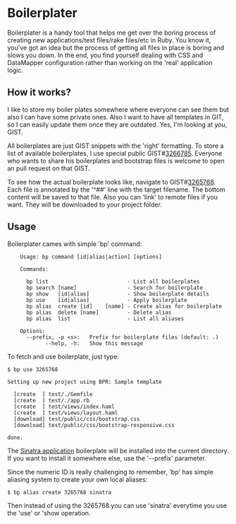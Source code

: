 Boilerplater
=============

Boilerplater is a handy tool that helps me get over the boring process
of creating new applications/test files/rake files/etc in Ruby.
You know it, you've got an idea but the process of getting all files in
place is boring and slows you down. In the end, you find yourself dealing
with CSS and DataMapper configuration rather than working on the 'real'
application logic.

How it works?
--------

I like to store my boiler plates somewhere where everyone can see them
but also I can have some private ones. Also I want to have all templates
in GIT, so I can easily update them once they are outdated. Yes, I'm looking
at you, GIST.

All boilerplates are just GIST snippets with the 'right' formatting. To store a
list of available boilerplates, I use special public GIST#[3266785](https://gist.github.com/3266785).
Everyone who wants to share his boilerplates and bootstrap files is welcome
to open an pull request on that GIST.

To see how the actual boilerplate looks like, navigate to GIST#[3265768](https://gist.github.com/3265768).
Each file is annotated by the '^##' line with the target filename. The bottom
content will be saved to that file. Also you can 'link' to remote files if you
want. They will be downloaded to your project folder.

Usage
--------

Boilerplater cames with simple 'bp' command:

        Usage: bp command [id|alias|action] [options]

        Commands:

          bp list                         - List all boilerplates
          bp search [name]                - Search for boilerplate
          bp show   [id|alias]            - Show boilerplate details
          bp use    [id|alias]            - Apply boilerplate
          bp alias  create [id]    [name] - Create alias for boilerplate
          bp alias  delete [name]         - Delete alias
          bp alias  list                  - List all aliases

        Options:
          --prefix, -p <s>:   Prefix for boilerplate files (default: .)
                --help, -h:   Show this message

To fetch and use boilerplate, just type:

    $ bp use 3265768

    Setting up new project using BPR: Sample template

      [create  ] test/./Gemfile
      [create  ] test/./app.rb
      [create  ] test/views/index.haml
      [create  ] test/views/layout.haml
      [download] test/public/css/bootstrap.css
      [download] test/public/css/bootstrap-responsive.css

    done.

The [Sinatra application](https://gist.github.com/3265768) boilerplate
will be installed into the current directory. If you want to install it
somewhere else, use the '--prefix' parameter.

Since the numeric ID is really challenging to remember, 'bp' has simple
aliasing system to create your own local aliases:

    $ bp alias create 3265768 sinatra

Then instead of using the 3265768 you can use 'sinatra' everytime you use
the 'use' or 'show operation.
